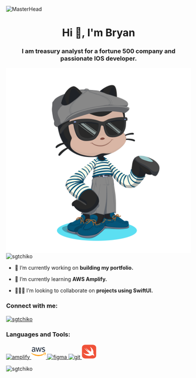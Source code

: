 ![MasterHead](https://user-images.githubusercontent.com/74038190/240304586-d48893bd-0757-481c-8d7e-ba3e163feae7.png)
<h1 align="center">Hi 👋, I'm Bryan </h1>
<h3 align="center">I am treasury analyst for a fortune 500 company and passionate IOS developer.</h3>
<img align="right" alt="octocat" width="570" src="https://github.com/SGTCHIKO/SGTCHIKO/blob/main/octocat.png">

<p align="left"> <img src="https://komarev.com/ghpvc/?username=sgtchiko&label=Profile%20views&color=0e75b6&style=flat" alt="sgtchiko" /> </p>

- 🔭 I’m currently working on **building my portfolio.**

- 🌱 I’m currently learning **AWS Amplify.**

- 🫱🏼‍🫲 I’m looking to collaborate on **projects using SwiftUI.**

<h3 align="left">Connect with me:</h3>
<p align="left">
<a href="https://twitter.com/sgtchiko" target="blank"><img align="center" src="https://raw.githubusercontent.com/rahuldkjain/github-profile-readme-generator/master/src/images/icons/Social/twitter.svg" alt="sgtchiko" height="30" width="40" /></a>
</p>

<h3 align="left">Languages and Tools:</h3>
<p align="left"> <a href="https://aws.amazon.com/amplify/" target="_blank" rel="noreferrer"> <img src="https://docs.amplify.aws/assets/logo-dark.svg" alt="amplify" width="40" height="40"/> </a> <a href="https://aws.amazon.com" target="_blank" rel="noreferrer"> <img src="https://raw.githubusercontent.com/devicons/devicon/master/icons/amazonwebservices/amazonwebservices-original-wordmark.svg" alt="aws" width="40" height="40"/> </a> <a href="https://www.figma.com/" target="_blank" rel="noreferrer"> <img src="https://www.vectorlogo.zone/logos/figma/figma-icon.svg" alt="figma" width="40" height="40"/> </a> <a href="https://git-scm.com/" target="_blank" rel="noreferrer"> <img src="https://www.vectorlogo.zone/logos/git-scm/git-scm-icon.svg" alt="git" width="40" height="40"/> </a> <a href="https://developer.apple.com/swift/" target="_blank" rel="noreferrer"> <img src="https://raw.githubusercontent.com/devicons/devicon/master/icons/swift/swift-original.svg" alt="swift" width="40" height="40"/> </a> </p>

<p><img align="center" src="https://github-readme-stats.vercel.app/api/top-langs?username=sgtchiko&show_icons=true&locale=en&layout=compact" alt="sgtchiko" /></p>
